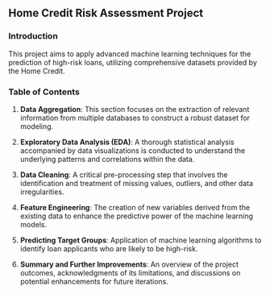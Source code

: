 ## Home Credit Risk Assessment Project

### Introduction

This project aims to apply advanced machine learning techniques for the prediction of high-risk loans, utilizing comprehensive datasets provided by the Home Credit.

### Table of Contents

1. **Data Aggregation**: This section focuses on the extraction of relevant information from multiple databases to construct a robust dataset for modeling.
  
2. **Exploratory Data Analysis (EDA)**: A thorough statistical analysis accompanied by data visualizations is conducted to understand the underlying patterns and correlations within the data.

3. **Data Cleaning**: A critical pre-processing step that involves the identification and treatment of missing values, outliers, and other data irregularities.

4. **Feature Engineering**: The creation of new variables derived from the existing data to enhance the predictive power of the machine learning models.

5. **Predicting Target Groups**: Application of machine learning algorithms to identify loan applicants who are likely to be high-risk.

6. **Summary and Further Improvements**: An overview of the project outcomes, acknowledgments of its limitations, and discussions on potential enhancements for future iterations.
